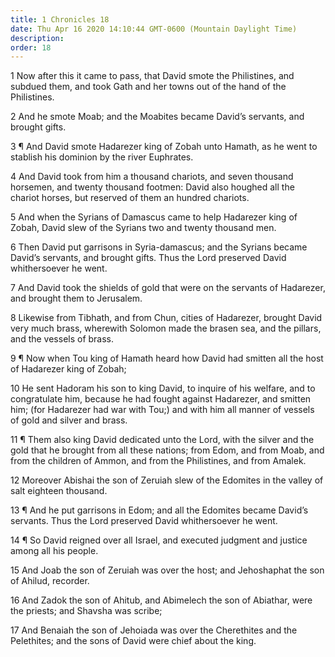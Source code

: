 ```yaml
---
title: 1 Chronicles 18
date: Thu Apr 16 2020 14:10:44 GMT-0600 (Mountain Daylight Time)
description: 
order: 18
---
```


<p>
  1 Now after this it came to pass, that David smote the Philistines, and
  subdued them, and took Gath and her towns out of the hand of the Philistines.
</p>
<p>
  2 And he smote Moab; and the Moabites became David&#x2019;s servants, and
  brought gifts.
</p>
<p>
  3 &#xB6; And David smote Hadarezer king of Zobah unto Hamath, as he went to
  stablish his dominion by the river Euphrates.
</p>
<p>
  4 And David took from him a thousand chariots, and seven thousand horsemen,
  and twenty thousand footmen: David also houghed all the chariot horses, but
  reserved of them an hundred chariots.
</p>
<p>
  5 And when the Syrians of Damascus came to help Hadarezer king of Zobah, David
  slew of the Syrians two and twenty thousand men.
</p>
<p>
  6 Then David put garrisons in Syria-damascus; and the Syrians became
  David&#x2019;s servants, and brought gifts. Thus the Lord preserved David
  whithersoever he went.
</p>
<span></span>
<p>
  7 And David took the shields of gold that were on the servants of Hadarezer,
  and brought them to Jerusalem.
</p>
<p>
  8 Likewise from Tibhath, and from Chun, cities of Hadarezer, brought David
  very much brass, wherewith Solomon made the brasen sea, and the pillars, and
  the vessels of brass.
</p>
<p>
  9 &#xB6; Now when Tou king of Hamath heard how David had smitten all the host
  of Hadarezer king of Zobah;
</p>
<p>
  10 He sent Hadoram his son to king David, to inquire of his welfare, and to
  congratulate him, because he had fought against Hadarezer, and smitten him;
  (for Hadarezer had war with Tou;) and with him all manner of vessels of gold
  and silver and brass.
</p>
<p>
  11 &#xB6; Them also king David dedicated unto the Lord, with the silver and
  the gold that he brought from all these nations; from Edom, and from Moab, and
  from the children of Ammon, and from the Philistines, and from Amalek.
</p>
<p>
  12 Moreover Abishai the son of Zeruiah slew of the Edomites in the valley of
  salt eighteen thousand.
</p>
<p>
  13 &#xB6; And he put garrisons in Edom; and all the Edomites became
  David&#x2019;s servants. Thus the Lord preserved David whithersoever he went.
</p>
<p>
  14 &#xB6; So David reigned over all Israel, and executed judgment and justice
  among all his people.
</p>
<p>
  15 And Joab the son of Zeruiah was over the host; and Jehoshaphat the son of
  Ahilud, recorder.
</p>
<p>
  16 And Zadok the son of Ahitub, and Abimelech the son of Abiathar, were the
  priests; and Shavsha was scribe;
</p>
<p>
  17 And Benaiah the son of Jehoiada was over the Cherethites and the
  Pelethites; and the sons of David were chief about the king.
</p>
